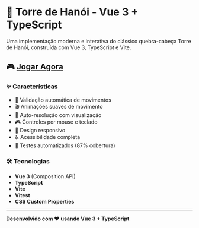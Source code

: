# 🗼 Torre de Hanói - Vue 3 + TypeScript

Uma implementação moderna e interativa do clássico quebra-cabeça Torre de Hanói, construída com Vue 3, TypeScript e Vite.

## 🎮 [Jogar Agora](https://seu-dominio.com/hanoi)

### ✨ Características
- 🎯 Validação automática de movimentos
- 🎬 Animações suaves de movimento
- 🤖 Auto-resolução com visualização
- 🎮 Controles por mouse e teclado
- 📱 Design responsivo
- ♿ Acessibilidade completa
- 🧪 Testes automatizados (87% cobertura)

### 🛠️ Tecnologias
- **Vue 3** (Composition API)
- **TypeScript**
- **Vite**
- **Vitest**
- **CSS Custom Properties**

---

**Desenvolvido com ❤️ usando Vue 3 + TypeScript** 